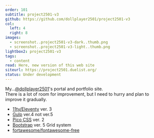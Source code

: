 ```yaml
---
order: 101
subtitle: project2501-v3
github: https://github.com/dollplayer2501/project2501-v3
col:
  left: 4
  right: 8
images:
  - screenshot..project2501-v3-dark..thumb.png
  - screenshot..project2501-v3-light..thumb.png
lightbox2: project2501-v3
tags:
  - content
read: Here, new version of this web site
siteurl: https://project2501.duelist.org/
status: Under development
---
```



My...[@dollplayer2501](https://github.com/dollplayer2501)'s portal and portfolio site.  
There is a lot of room for improvement, but I need to hurry and plan to improve it gradually.

- [11ty/Eleventy](https://www.11ty.dev/) ver. 3
- [Gulp](https://gulpjs.com/) ver.4 not ver.5
- [Pico CSS](https://picocss.com/) ver. 2
- [Bootstrap](https://getbootstrap.com/) ver. 5 Grid system
- [fortawesome/fontawesome-free](https://www.npmjs.com/package/@fortawesome/fontawesome-free)
